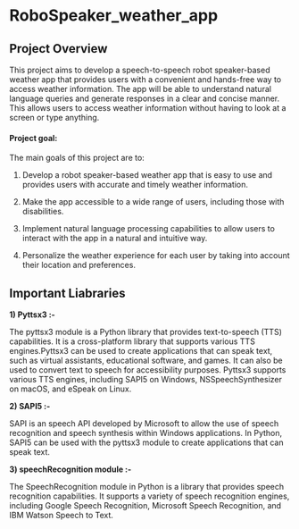 # RoboSpeaker_weather_app

## Project Overview

This project aims to develop a speech-to-speech robot speaker-based weather app that provides users with a convenient and hands-free way to access weather information. The app will be able to understand natural language queries and generate responses in a clear and concise manner. This allows users to access weather information without having to look at a screen or type anything.

#### Project goal:

The main goals of this project are to:

1) Develop a robot speaker-based weather app that is easy to use and provides users with accurate and timely weather information.

2) Make the app accessible to a wide range of users, including those with disabilities.

3) Implement natural language processing capabilities to allow users to interact with the app in a natural and intuitive way.

4) Personalize the weather experience for each user by taking into account their location and preferences.


## Important Liabraries 
**1) Pyttsx3 :-**

The pyttsx3 module is a Python library that provides text-to-speech (TTS) capabilities. It is a cross-platform library that supports 
various TTS engines.Pyttsx3 can be used to create applications that can speak text, such as virtual assistants, educational software, and games. It can also be used to convert text to speech for accessibility purposes.
Pyttsx3 supports various TTS engines, including SAPI5 on Windows, NSSpeechSynthesizer on macOS, and eSpeak on Linux.

**2) SAPI5 :-**

SAPI is an speech API developed by Microsoft to allow the use of speech recognition and speech synthesis within Windows applications.
In Python, SAPI5 can be used with the pyttsx3 module to create applications that can speak text.

**3) speechRecognition module :-**

The SpeechRecognition module in Python is a library that provides speech recognition capabilities. It supports a variety of speech recognition engines, including Google Speech Recognition, Microsoft Speech Recognition, and IBM Watson Speech to Text.
